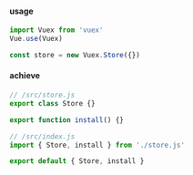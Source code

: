 #### usage

```javascript
import Vuex from 'vuex'
Vue.use(Vuex)

const store = new Vuex.Store({})
```

#### achieve

```javascript
// /src/store.js
export class Store {}

export function install() {}
```

```javascript
// /src/index.js
import { Store, install } from './store.js'

export default { Store, install }
```